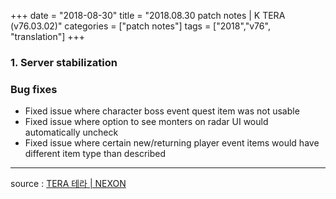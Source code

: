+++
date = "2018-08-30"
title = "2018.08.30 patch notes | K TERA (v76.03.02)"
categories = ["patch notes"]
tags = ["2018","v76", "translation"]
+++

### 1. Server stabilization

### Bug fixes
- Fixed issue where character boss event quest item was not usable
- Fixed issue where option to see monters on radar UI would automatically uncheck
- Fixed issue where certain new/returning player event items would have different item type than described

----

source : [TERA 테라 | NEXON](http://tera.nexon.com/news/update/view.aspx?n4articlesn=354)
